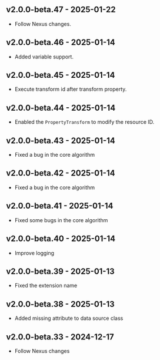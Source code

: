 ## v2.0.0-beta.47 - 2025-01-22

- Follow Nexus changes.

## v2.0.0-beta.46 - 2025-01-14

- Added variable support.

## v2.0.0-beta.45 - 2025-01-14

- Execute transform id after transform property.

## v2.0.0-beta.44 - 2025-01-14

- Enabled the `PropertyTransform` to modify the resource ID.

## v2.0.0-beta.43 - 2025-01-14

- Fixed a bug in the core algorithm

## v2.0.0-beta.42 - 2025-01-14

- Fixed a bug in the core algorithm

## v2.0.0-beta.41 - 2025-01-14

- Fixed some bugs in the core algorithm

## v2.0.0-beta.40 - 2025-01-14

- Improve logging

## v2.0.0-beta.39 - 2025-01-13

- Fixed the extension name

## v2.0.0-beta.38 - 2025-01-13

- Added missing attribute to data source class

## v2.0.0-beta.33 - 2024-12-17

- Follow Nexus changes
